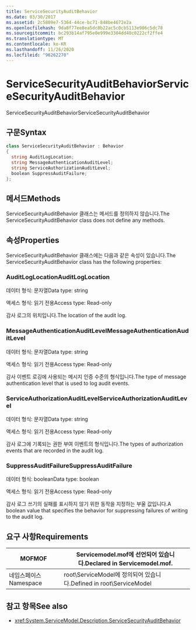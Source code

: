 ```yaml
---
title: ServiceSecurityAuditBehavior
ms.date: 03/30/2017
ms.assetid: 2c5809e7-5364-44ce-bc71-848be4672e2a
ms.openlocfilehash: 9da8f77ee8ea5dc8b22ac5c0cb5113e906c5dc78
ms.sourcegitcommit: bc293b14af795e0e999e3304dd40c0222cf2ffe4
ms.translationtype: MT
ms.contentlocale: ko-KR
ms.lasthandoff: 11/26/2020
ms.locfileid: "96262270"
---
```

# <a name="servicesecurityauditbehavior"></a><span data-ttu-id="96502-102">ServiceSecurityAuditBehavior</span><span class="sxs-lookup"><span data-stu-id="96502-102">ServiceSecurityAuditBehavior</span></span>

<span data-ttu-id="96502-103">ServiceSecurityAuditBehavior</span><span class="sxs-lookup"><span data-stu-id="96502-103">ServiceSecurityAuditBehavior</span></span>  
  
## <a name="syntax"></a><span data-ttu-id="96502-104">구문</span><span class="sxs-lookup"><span data-stu-id="96502-104">Syntax</span></span>  
  
```csharp  
class ServiceSecurityAuditBehavior : Behavior  
{  
  string AuditLogLocation;  
  string MessageAuthenticationAuditLevel;  
  string ServiceAuthorizationAuditLevel;  
  boolean SuppressAuditFailure;  
};  
```  
  
## <a name="methods"></a><span data-ttu-id="96502-105">메서드</span><span class="sxs-lookup"><span data-stu-id="96502-105">Methods</span></span>  

 <span data-ttu-id="96502-106">ServiceSecurityAuditBehavior 클래스는 메서드를 정의하지 않습니다.</span><span class="sxs-lookup"><span data-stu-id="96502-106">The ServiceSecurityAuditBehavior class does not define any methods.</span></span>  
  
## <a name="properties"></a><span data-ttu-id="96502-107">속성</span><span class="sxs-lookup"><span data-stu-id="96502-107">Properties</span></span>  

 <span data-ttu-id="96502-108">ServiceSecurityAuditBehavior 클래스에는 다음과 같은 속성이 있습니다.</span><span class="sxs-lookup"><span data-stu-id="96502-108">The ServiceSecurityAuditBehavior class has the following properties:</span></span>  
  
### <a name="auditloglocation"></a><span data-ttu-id="96502-109">AuditLogLocation</span><span class="sxs-lookup"><span data-stu-id="96502-109">AuditLogLocation</span></span>  

 <span data-ttu-id="96502-110">데이터 형식: 문자열</span><span class="sxs-lookup"><span data-stu-id="96502-110">Data type: string</span></span>  
  
 <span data-ttu-id="96502-111">액세스 형식: 읽기 전용</span><span class="sxs-lookup"><span data-stu-id="96502-111">Access type: Read-only</span></span>  
  
 <span data-ttu-id="96502-112">감사 로그의 위치입니다.</span><span class="sxs-lookup"><span data-stu-id="96502-112">The location of the audit log.</span></span>  
  
### <a name="messageauthenticationauditlevel"></a><span data-ttu-id="96502-113">MessageAuthenticationAuditLevel</span><span class="sxs-lookup"><span data-stu-id="96502-113">MessageAuthenticationAuditLevel</span></span>  

 <span data-ttu-id="96502-114">데이터 형식: 문자열</span><span class="sxs-lookup"><span data-stu-id="96502-114">Data type: string</span></span>  
  
 <span data-ttu-id="96502-115">액세스 형식: 읽기 전용</span><span class="sxs-lookup"><span data-stu-id="96502-115">Access type: Read-only</span></span>  
  
 <span data-ttu-id="96502-116">감사 이벤트 로깅에 사용되는 메시지 인증 수준의 형식입니다.</span><span class="sxs-lookup"><span data-stu-id="96502-116">The type of message authentication level that is used to log audit events.</span></span>  
  
### <a name="serviceauthorizationauditlevel"></a><span data-ttu-id="96502-117">ServiceAuthorizationAuditLevel</span><span class="sxs-lookup"><span data-stu-id="96502-117">ServiceAuthorizationAuditLevel</span></span>  

 <span data-ttu-id="96502-118">데이터 형식: 문자열</span><span class="sxs-lookup"><span data-stu-id="96502-118">Data type: string</span></span>  
  
 <span data-ttu-id="96502-119">액세스 형식: 읽기 전용</span><span class="sxs-lookup"><span data-stu-id="96502-119">Access type: Read-only</span></span>  
  
 <span data-ttu-id="96502-120">감사 로그에 기록되는 권한 부여 이벤트의 형식입니다.</span><span class="sxs-lookup"><span data-stu-id="96502-120">The types of authorization events that are recorded in the audit log.</span></span>  
  
### <a name="suppressauditfailure"></a><span data-ttu-id="96502-121">SuppressAuditFailure</span><span class="sxs-lookup"><span data-stu-id="96502-121">SuppressAuditFailure</span></span>  

 <span data-ttu-id="96502-122">데이터 형식: boolean</span><span class="sxs-lookup"><span data-stu-id="96502-122">Data type: boolean</span></span>  
  
 <span data-ttu-id="96502-123">액세스 형식: 읽기 전용</span><span class="sxs-lookup"><span data-stu-id="96502-123">Access type: Read-only</span></span>  
  
 <span data-ttu-id="96502-124">감사 로그 쓰기의 실패를 표시하지 않기 위한 동작을 지정하는 부울 값입니다.</span><span class="sxs-lookup"><span data-stu-id="96502-124">A boolean value that specifies the behavior for suppressing failures of writing to the audit log.</span></span>  
  
## <a name="requirements"></a><span data-ttu-id="96502-125">요구 사항</span><span class="sxs-lookup"><span data-stu-id="96502-125">Requirements</span></span>  
  
|<span data-ttu-id="96502-126">MOF</span><span class="sxs-lookup"><span data-stu-id="96502-126">MOF</span></span>|<span data-ttu-id="96502-127">Servicemodel.mof에 선언되어 있습니다.</span><span class="sxs-lookup"><span data-stu-id="96502-127">Declared in Servicemodel.mof.</span></span>|  
|---------|-----------------------------------|  
|<span data-ttu-id="96502-128">네임스페이스</span><span class="sxs-lookup"><span data-stu-id="96502-128">Namespace</span></span>|<span data-ttu-id="96502-129">root\ServiceModel에 정의되어 있습니다.</span><span class="sxs-lookup"><span data-stu-id="96502-129">Defined in root\ServiceModel</span></span>|  
  
## <a name="see-also"></a><span data-ttu-id="96502-130">참고 항목</span><span class="sxs-lookup"><span data-stu-id="96502-130">See also</span></span>

- <xref:System.ServiceModel.Description.ServiceSecurityAuditBehavior>
